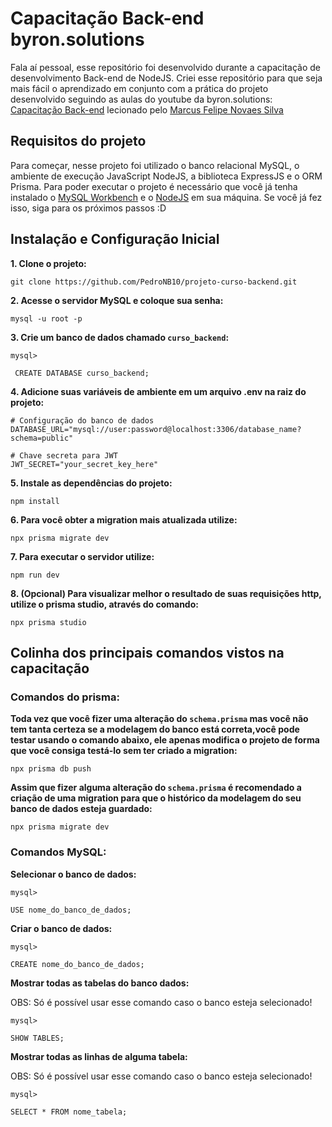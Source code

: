 # Capacitação Back-end byron.solutions

Fala aí pessoal, esse repositório foi desenvolvido durante a capacitação de desenvolvimento Back-end de NodeJS. Criei esse repositório para que seja mais fácil o aprendizado em conjunto com a prática do projeto desenvolvido seguindo as aulas do youtube da byron.solutions: [Capacitação Back-end](https://youtube.com/playlist?list=PLc77ERAwzB_0jKpaiWxBQlroM9v6rU8Yz&si=MFwFeRHLyaL_CFY4) lecionado pelo [Marcus Felipe Novaes Silva](linkedin.com/in/marcus-felipe-novaes-silva-b872701a9)

## Requisitos do projeto

Para começar, nesse projeto foi utilizado o banco relacional MySQL, o ambiente de execução JavaScript NodeJS, a biblioteca ExpressJS e o ORM Prisma. Para poder executar o projeto é necessário que você já tenha instalado o [MySQL Workbench](https://dev.mysql.com/downloads/workbench/) e o [NodeJS](https://nodejs.org/en/download) em sua máquina. Se você já fez isso, siga para os próximos passos :D

## Instalação e Configuração Inicial

**1. Clone o projeto:**

```
git clone https://github.com/PedroNB10/projeto-curso-backend.git
```

**2. Acesse o servidor MySQL e coloque sua senha:**

```
mysql -u root -p
```

**3. Crie um banco de dados chamado `curso_backend`:**

`mysql>`

```
 CREATE DATABASE curso_backend;
```

**4. Adicione suas variáveis de ambiente em um arquivo .env na raiz do projeto:**

```
# Configuração do banco de dados
DATABASE_URL="mysql://user:password@localhost:3306/database_name?schema=public"

# Chave secreta para JWT
JWT_SECRET="your_secret_key_here"
```

**5. Instale as dependências do projeto:**

```
npm install
```

**6. Para você obter a migration mais atualizada utilize:**

```
npx prisma migrate dev
```

**7. Para executar o servidor utilize:**

```
npm run dev
```

**8. (Opcional) Para visualizar melhor o resultado de suas requisições http, utilize o prisma studio, através do comando:**

```
npx prisma studio
```

## Colinha dos principais comandos vistos na capacitação

### Comandos do prisma:

**Toda vez que você fizer uma alteração do `schema.prisma` mas você não tem tanta certeza se a modelagem do banco está correta,você pode testar usando o comando abaixo, ele apenas modifica o projeto de forma que você consiga testá-lo sem ter criado a migration:**

```
npx prisma db push
```

**Assim que fizer alguma alteração do `schema.prisma` é recomendado a criação de uma migration para que o histórico da modelagem do seu banco de dados esteja guardado:**

```
npx prisma migrate dev
```

### Comandos MySQL:

**Selecionar o banco de dados:**

`mysql>`

```
USE nome_do_banco_de_dados;
```

**Criar o banco de dados:**

`mysql>`

```
CREATE nome_do_banco_de_dados;
```

**Mostrar todas as tabelas do banco dados:**

OBS: Só é possível usar esse comando caso o banco esteja selecionado!

`mysql>`

```
SHOW TABLES;
```

**Mostrar todas as linhas de alguma tabela:**

OBS: Só é possível usar esse comando caso o banco esteja selecionado!

`mysql>`

```
SELECT * FROM nome_tabela;
```
